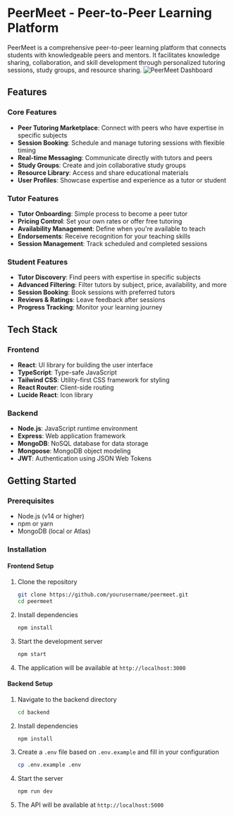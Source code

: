 # PeerMeet - Peer-to-Peer Learning Platform
PeerMeet is a comprehensive peer-to-peer learning platform that connects students with knowledgeable peers and mentors. It facilitates knowledge sharing, collaboration, and skill development through personalized tutoring sessions, study groups, and resource sharing.
![PeerMeet Dashboard](./Screenshot%202025-07-20%20at%201.49.30 AM.png)
## Features
### Core Features
- **Peer Tutoring Marketplace**: Connect with peers who have expertise in specific subjects
- **Session Booking**: Schedule and manage tutoring sessions with flexible timing
- **Real-time Messaging**: Communicate directly with tutors and peers
- **Study Groups**: Create and join collaborative study groups
- **Resource Library**: Access and share educational materials
- **User Profiles**: Showcase expertise and experience as a tutor or student
### Tutor Features
- **Tutor Onboarding**: Simple process to become a peer tutor
- **Pricing Control**: Set your own rates or offer free tutoring
- **Availability Management**: Define when you're available to teach
- **Endorsements**: Receive recognition for your teaching skills
- **Session Management**: Track scheduled and completed sessions
### Student Features
- **Tutor Discovery**: Find peers with expertise in specific subjects
- **Advanced Filtering**: Filter tutors by subject, price, availability, and more
- **Session Booking**: Book sessions with preferred tutors
- **Reviews & Ratings**: Leave feedback after sessions
- **Progress Tracking**: Monitor your learning journey
## Tech Stack
### Frontend
- **React**: UI library for building the user interface
- **TypeScript**: Type-safe JavaScript
- **Tailwind CSS**: Utility-first CSS framework for styling
- **React Router**: Client-side routing
- **Lucide React**: Icon library
### Backend
- **Node.js**: JavaScript runtime environment
- **Express**: Web application framework
- **MongoDB**: NoSQL database for data storage
- **Mongoose**: MongoDB object modeling
- **JWT**: Authentication using JSON Web Tokens
## Getting Started
### Prerequisites
- Node.js (v14 or higher)
- npm or yarn
- MongoDB (local or Atlas)
### Installation
#### Frontend Setup
1. Clone the repository
   ```bash
   git clone https://github.com/yourusername/peermeet.git
   cd peermeet
   ```
2. Install dependencies
   ```bash
   npm install
   ```
3. Start the development server
   ```bash
   npm start
   ```
4. The application will be available at `http://localhost:3000`
#### Backend Setup
1. Navigate to the backend directory
   ```bash
   cd backend
   ```
2. Install dependencies
   ```bash
   npm install
   ```
3. Create a `.env` file based on `.env.example` and fill in your configuration
   ```bash
   cp .env.example .env
   ```
4. Start the server
   ```bash
   npm run dev
   ```
5. The API will be available at `http://localhost:5000`

